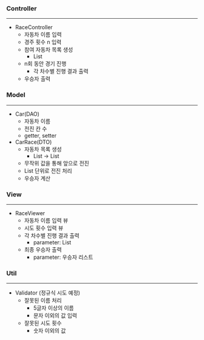 ### Controller
<hr/>

- RaceController
  - 자동차 이름 입력
  - 경주 횟수 n 입력
  - 참여 자동차 목록 생성
    - List<Car>
  - n회 동안 경기 진행
    - 각 차수별 진행 결과 출력
  - 우승자 출력

### Model
<hr/>

- Car(DAO)
  - 자동차 이름
  - 전진 칸 수
  - getter, setter
- CarRace(DTO)
  - 자동차 목록 생성
    - List<String> -> List<Car>
  - 무작위 값을 통해 앞으로 전진
  - List<Car> 단위로 전진 처리
  - 우승자 계산

### View
<hr/>

- RaceViewer
  - 자동차 이름 입력 뷰
  - 시도 횟수 입력 뷰
  - 각 차수별 진행 결과 출력
    - parameter: List<Car>
  - 최종 우승자 출력
    - parameter: 우승자 리스트

### Util
<hr/>

- Validator (정규식 시도 예정)
  - 잘못된 이름 처리
    - 5글자 이상의 이름
    - 문자 이외의 값 입력
  - 잘못된 시도 횟수
    - 숫자 이외의 값